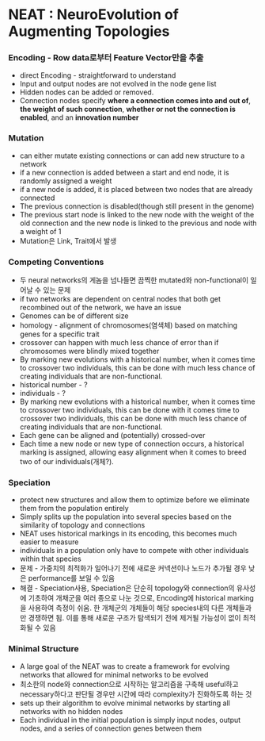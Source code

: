 # NEAT : NeuroEvolution of Augmenting Topologies

### Encoding - Row data로부터 Feature Vector만을 추출

- direct Encoding - straightforward to understand
- Input and output nodes are not evolved in the node gene list
- Hidden nodes can be added or removed.
- Connection nodes specify **where a connection comes into and out of**, **the weight of such connection**, **whether or not the connection is enabled**, and an **innovation number**

### Mutation

- can either mutate existing connections or can add new structure to a network
- if a new connection is added between a start and end node, it is randomly assigned a weight
- if a new node is added, it is placed between two nodes that are already connected
- The previous connection is disabled(though still present in the genome)
- The previous start node is linked to the new node with the weight of the old connection and the new node is linked to the previous and node with a weight of 1
- Mutation은 Link, Trait에서 발생

### Competing Conventions

- 두 neural networks의 게놈을 넘나들면 끔찍한 mutated와 non-functional이 일어날 수 있는 문제
- if two networks are dependent on central nodes that both get recombined out of the network, we have an issue
- Genomes can be of different size
- homology - alignment of chromosomes(염색체) based on matching genes for a specific trait
- crossover can happen with much less chance of error than if chromosomes were blindly mixed together
- By marking new evolutions with a historical number, when it comes time to crossover two individuals, this can be done with much less chance of creating individuals that are non-functional.
- historical number - ?
- individuals - ?
- By marking new evolutions with a historical number, when it comes time to crossover two individuals, this can be done with it comes time to crossover two individuals, this can be done with much less chance of creating individuals that are non-functional.
- Each gene can be aligned and (potentially) crossed-over
- Each time a new node or new type of connection occurs, a historical marking is assigned, allowing easy alignment when it comes to breed two of our individuals(개체?).

### Speciation

- protect new structures and allow them to optimize before we eliminate them from the population entirely
- Simply splits up the population into several species based on the similarity of topology and connections
- NEAT uses historical markings in its encoding, this becomes much easier to measure
- individuals in a population only have to compete with other individuals within that species
- 문제 - 가중치의 최적화가 일어나기 전에 새로운 커넥션이나 노드가 추가될 경우 낮은 performance를 보일 수 있음
- 해결 - Speciation사용, Speciation은 단순히 topology와 connection의 유사성에 기초하여 개채군을 여러 종으로 나눈 것으로, Encoding에 historical marking을 사용하여 측정이 쉬움. 한 개체군의 개체들이 해당 species내의 다른 개체들과만 경쟁하면 됨. 이를 통해 새로운 구조가 탐색되기 전에 제거될 가능성이 없이 최적화될 수 있음

### Minimal Structure

- A large goal of the NEAT was to create a framework for evolving networks that allowed for minimal networks to be evolved
- 최소한의 node와 connection으로 시작하는 알고리즘을 구축해 useful하고 necessary하다고 판단될 경우만 시간에 따라 complexity가 진화하도록 하는 것
- sets up their algorithm to evolve minimal networks by starting all networks with no hidden nodes
- Each individual in the initial population is simply input nodes, output nodes, and a series of connection genes between them
